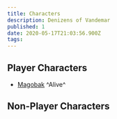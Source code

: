 ```yaml
---
title: Characters
description: Denizens of Vandemar
published: 1
date: 2020-05-17T21:03:56.900Z
tags: 
---
```


## Player Characters
* [Magobak](/characters/magobak) ^Alive^

## Non-Player Characters